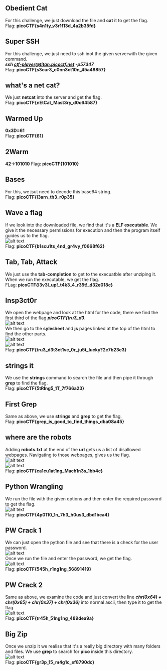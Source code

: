 ## Obedient Cat
For this challenge, we just download the file and **cat** it to get the flag.  
Flag: **picoCTF{s4n1ty_v3r1f13d_4a2b35fd}**  


## Super SSH
For this challenge, we just need to ssh inot the given serverwith the given command.  
***ssh ctf-player@titan.picoctf.net -p57347***  
Flag: **picoCTF{s3cur3_c0nn3ct10n_45a48857}**  


## what's a net cat?
We just **netcat** into the server and get the flag.  
Flag: **picoCTF{nEtCat_Mast3ry_d0c64587}**  


## Warmed Up
**0x3D=61**  
Flag: **picoCTF{61}**  


## 2Warm
**42->101010**
Flag: **picoCTF{101010}**  


## Bases
For this, we jsut need to decode this base64 string.  
Flag: **picoCTF{l3arn_th3_r0p35}**


## Wave a flag
If we look into the downloaded file, we find that it's a **ELF executable**. We give it the necessary permissions for execution and then the program itself guides us to the flag.  
![alt text](images/image.png)  
Flag: **picoCTF{b1scu1ts_4nd_gr4vy_f0668f62}**  


## Tab, Tab, Attack
We just use the **tab-completion** to get to the execuatble after unziping it. When we run the executable, we get the flag.  
FLag: **picoCTF{l3v3l_up!_t4k3_4_r35t!_d32e018c}**  


## Insp3ct0r
We open the webpage and look at the html for the code, there we find the first third of the flag ***picoCTF{tru3_d3***.  
![alt text](images/image-1.png)  
We then go to the **sylesheet** and **js** pages linked at the top of the html to find the other parts.  
![alt text](images/image-2.png)  
![alt text](images/image-3.png)  
Flag: **picoCTF{tru3_d3t3ct1ve_0r_ju5t_lucky?2e7b23e3}**  


## strings it
We use the **strings** command to search the file and then pipe it through **grep** to find the flag.  
Flag: **picoCTF{5tRIng5_1T_7f766a23}**  


## First Grep
Same as above, we use **strings** and **grep** to get the flag.  
Flag: **picoCTF{grep_is_good_to_find_things_dba08a45}**  


## where are the robots
Adding **robots.txt** at the end of the **url** gets us a list of disallowed webpages. Navigating to those webpages, gives us the flag.  
![alt text](images/image-4.png)  
![alt text](images/image-5.png)  
Flag: **picoCTF{ca1cu1at1ng_Mach1n3s_1bb4c}**  


## Python Wrangling
We run the file with the given options and then enter the required password to get the flag.  
![alt text](images/image-6.png)  
Flag: **picoCTF{4p0110_1n_7h3_h0us3_dbd1bea4}**  


## PW Crack 1
We can just open the python file and see that there is a check for the user password.  
![alt text](images/image-7.png)  
Once we run the file and enter the password, we get the flag.  
![alt text](images/image-8.png)  
Flag: **picoCTF{545h_r1ng1ng_56891419}**  


## PW Crack 2
Same as above, we examine the code and just convert the line ***chr(0x64) + chr(0x65) + chr(0x37) + chr(0x36)*** into normal ascii, then type it to get the flag.  
![alt text](images/image-9.png)  
Flag: **picoCTF{tr45h_51ng1ng_489dea9a}**  


## Big Zip
Once we unzip it we realise that it's a really big directory with many folders and files. We use **grep** to search for **pico** inside this directory.  
![alt text](images/image-10.png)  
Flag: **picoCTF{gr3p_15_m4g1c_ef8790dc}**
